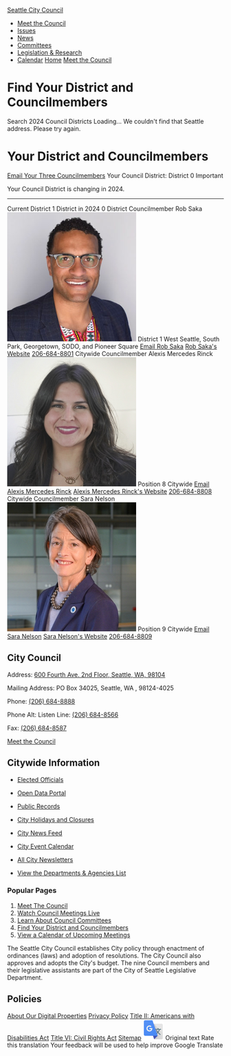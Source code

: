  

  [Seattle City Council](https://www.seattle.gov/council/meet-the-council/council)  

 *  [Meet the Council](https://www.seattle.gov/council/meet-the-council/council/meet-the-council) 
 *  [Issues](https://www.seattle.gov/council/meet-the-council/council/issues) 
 *  [News](https://www.seattle.gov/council/meet-the-council/council/news) 
 *  [Committees](https://www.seattle.gov/council/meet-the-council/council/committees) 
 *  [Legislation & Research](https://www.seattle.gov/council/meet-the-council/council/legislation-and-research) 
 *  [Calendar](https://www.seattle.gov/council/meet-the-council/council/calendar) 
  [](https://www.seattle.gov/council/meet-the-council/find-your-district-and-councilmembers)  [Home](https://www.seattle.gov/council/meet-the-council/council)  [Meet the Council](https://www.seattle.gov/council/meet-the-council/council/meet-the-council)  

# Find Your District and Councilmembers

 Search 2024 Council Districts Loading... We couldn't find that Seattle address. Please try again. 

# Your District and Councilmembers

  [Email Your Three Councilmembers](mailto:Rob.Saka@seattle.gov;AlexisMercedes.Rinck@seattle.gov;Sara.Nelson@seattle.gov)  Your Council District: District 0 Important 

Your Council District is changing in 2024.

***

 Current District 1 District in 2024 0 District Councilmember Rob Saka  ![](images/3d9c10f294d76314a77a3682b2ee3360e3ec67107b63443f1a1a2f7dc25dcc64.jpg)  District 1 West Seattle, South Park, Georgetown, SODO, and Pioneer Square  [Email Rob Saka](mailto:Rob.Saka@seattle.gov)  [Rob Saka's Website](https://www.seattle.gov/council/saka)  [206-684-8801]()  Citywide Councilmember Alexis Mercedes Rinck  ![](images/8b14903f19cd65f0959747b369a7af55f91cd3534f95f9ba8fe102c5db4ff74e.jpg)  Position 8 Citywide  [Email Alexis Mercedes Rinck](mailto:AlexisMercedes.Rinck@seattle.gov)  [Alexis Mercedes Rinck's Website](https://www.seattle.gov/council/rinck)  [206-684-8808]()  Citywide Councilmember Sara Nelson  ![](images/19af067f341fdde8bbfb56d159a4b984b48ab73adadf708e80f7dce575bf77f6.jpg)  Position 9 Citywide  [Email Sara Nelson](mailto:Sara.Nelson@seattle.gov)  [Sara Nelson's Website](https://www.seattle.gov/x134233.xml)  [206-684-8809]()  

## City Council

 Address:  [600 Fourth Ave. 2nd Floor, Seattle, WA, 98104](https://www.google.com/maps/place/600%2520Fourth%2520Ave.%25202nd%2520Floor,%2520Seattle,%2520WA,%252098104) 

 Mailing Address: PO Box 34025, Seattle, WA , 98124-4025

 Phone:  [(206) 684-8888]() 

 Phone Alt: Listen Line: [(206) 684-8566]() 

 Fax:  [(206) 684-8587]() 

 [Meet the Council](https://www.seattle.gov/council/meet-the-council/council/meet-the-council) 

  [](http://www.facebook.com/seattlecouncil)  [](http://twitter.com/SeattleCouncil)  [](https://www.instagram.com/theseattlecouncil)  [](https://bsky.app/profile/seattlecouncil.bsky.social)  

## Citywide Information

 *  [Elected Officials](https://www.seattle.gov/council/meet-the-council/elected-officials) 
 *  [Open Data Portal](https://data.seattle.gov) 
 *  [Public Records](https://www.seattle.gov/council/meet-the-council/public-records) 
 *  [City Holidays and Closures](https://www.seattle.gov/council/meet-the-council/holidays-and-closures) 

 *  [City News Feed](https://news.seattle.gov) 
 *  [City Event Calendar](https://www.seattle.gov/council/meet-the-council/event-calendar) 
 *  [All City Newsletters](https://public.govdelivery.com/accounts/WASEATTLE/subscriber/topics?qsp=CODE_RED) 
 *  [View the Departments & Agencies List](https://www.seattle.gov/council/meet-the-council/departments) 

### Popular Pages

 1.  [Meet The Council](https://www.seattle.gov/council/meet-the-council/council/meet-the-council) 
 1.  [Watch Council Meetings Live](https://www.seattle.gov/council/meet-the-council/council/watch-council-live) 
 1.  [Learn About Council Committees](https://www.seattle.gov/council/meet-the-council/council/committees) 
 1.  [Find Your District and Councilmembers](https://www.seattle.gov/council/meet-the-council/council/meet-the-council/find-your-district-and-councilmembers) 
 1.  [View a Calendar of Upcoming Meetings](https://www.seattle.gov/council/meet-the-council/council/calendar) 

The Seattle City Council establishes City policy through enactment of ordinances (laws) and adoption of resolutions. The City Council also approves and adopts the City's budget. The nine Council members and their legislative assistants are part of the City of Seattle Legislative Department.

## Policies

  [About Our Digital Properties](https://www.seattle.gov/council/meet-the-council/about-our-digital-properties)   [Privacy Policy](https://www.seattle.gov/council/meet-the-council/tech/data-privacy/privacy-statement)   [Title II: Americans with Disabilities Act](https://www.seattle.gov/council/meet-the-council/americans-with-disabilities-act)   [Title VI: Civil Rights Act](https://www.seattle.gov/council/meet-the-council/civilrights/laws-we-enforce/title-vi-civil-rights-act)   [Sitemap](https://www.seattle.gov/sitemap)   ![](images/13a949374212f668e5cb41968b00a15c585519968fe4f6c7f4975d235370f0d0.svg)  Original text Rate this translation Your feedback will be used to help improve Google Translate 